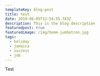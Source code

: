 ```yaml
---
templateKey: blog-post
title: test
date: 2019-06-05T12:54:55.783Z
description: This is the blog description
featuredpost: true
featuredimage: /img/home-jumbotron.jpg
tags:
  - holiday
  - jamaica
  - success
  - job
---
```

Test
